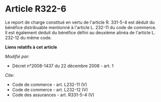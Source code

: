 # Article R322-6

Le report de charge constitué en vertu de l'article R. 331-5-4 est déduit du bénéfice distribuable mentionné à l'article L.
232-11 du code de commerce. Il est également déduit du bénéfice défini au deuxième alinéa de l'article L. 232-12 du même
code.

**Liens relatifs à cet article**

_Modifié par_:

  - Décret n°2008-1437 du 22 décembre 2008 - art. 1

_Cite_:

  - Code de commerce - art. L232-11 (V)
  - Code de commerce - art. L232-12 (V)
  - Code des assurances - art. R331-5-4 (V)
